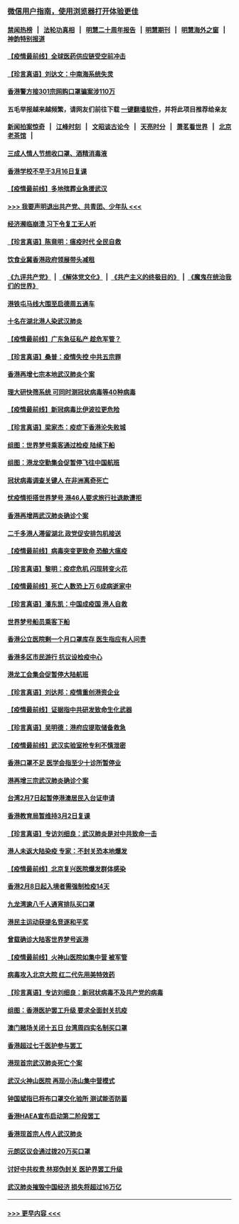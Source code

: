 ### [微信用户指南，使用浏览器打开体验更佳](https://github.com/gfw-breaker/banned-news1/blob/master/indexes/wechat-guide.md?t=0)
#### [禁闻热榜](热点新闻.md?t=0)  &nbsp;&nbsp;|&nbsp;&nbsp; [法轮功真相](https://github.com/gfw-breaker/truth/blob/master/README.md?t=0) &nbsp;&nbsp;|&nbsp;&nbsp; [明慧二十周年报告](https://github.com/gfw-breaker/mh-reports/blob/master/README.md?t=0) &nbsp;&nbsp;|&nbsp;&nbsp;[明慧期刊](https://github.com/gfw-breaker/mh-qikan) &nbsp;&nbsp;|&nbsp;&nbsp; [明慧海外之窗](https://github.com/gfw-breaker/mh-news/blob/master/README.md?t=0) &nbsp;&nbsp;|&nbsp;&nbsp; [神韵特别报道](https://github.com/gfw-breaker/mh-news/blob/master/shenyun.md?t=0)
#### [【疫情最前线】全球医药供应链受空前冲击](../pages/nsc415/n11869614.md?t=02151555) 
#### [【珍言真语】刘达文：中南海系统失灵](../pages/nsc415/n11869465.md?t=02151555) 
#### [香港警方接301宗网购口罩骗案涉110万](../pages/nsc415/n11867572.md?t=02151555) 
#### 五毛举报越来越频繁，请网友们前往下载 [一键翻墙软件](https://github.com/gfw-breaker/ssr-accounts)，并将此项目推荐给亲友
#### [新闻拍案惊奇](https://github.com/gfw-breaker/banned-news1/blob/master/pages/link4.md) &nbsp;&nbsp;|&nbsp;&nbsp; [江峰时刻](https://github.com/gfw-breaker/banned-news1/blob/master/pages/link4.md) &nbsp;&nbsp;|&nbsp;&nbsp; [文昭谈古论今](https://github.com/gfw-breaker/banned-news1/blob/master/pages/link4.md) &nbsp;&nbsp;|&nbsp;&nbsp; [天亮时分](https://github.com/gfw-breaker/banned-news1/blob/master/pages/link4.md) &nbsp;&nbsp;|&nbsp;&nbsp; [萧茗看世界](https://github.com/gfw-breaker/banned-news1/blob/master/pages/link4.md) &nbsp;&nbsp;|&nbsp;&nbsp; [北京老茶馆](https://github.com/gfw-breaker/banned-news1/blob/master/pages/link4.md) &nbsp;&nbsp;|&nbsp;&nbsp; 
#### [三成人情人节想收口罩、酒精消毒液](../pages/nsc415/n11867523.md?t=02151555) 
#### [香港学校不早于3月16日复课](../pages/nsc415/n11867498.md?t=02151555) 
#### [【疫情最前线】多地殡葬业急援武汉](../pages/nsc415/n11866914.md?t=02151555) 
#### [>>> 我要声明退出共产党、共青团、少年队 <<<](https://github.com/begood0513/goodnews/blob/master/quit/letter.md) 
#### [经济濒临崩溃 习下令复工无人听](../pages/nsc415/n11867269.md?t=02151555) 
#### [【珍言真语】陈竟明：瘟疫时代 全民自救](../pages/nsc415/n11866765.md?t=02151555) 
#### [饮食业冀香港政府领展带头减租](../pages/nsc415/n11864876.md?t=02151555) 
#### [《九评共产党》](https://github.com/begood0513/9ping.md/blob/master/README.md) &nbsp;|&nbsp; [《解体党文化》](../../../../jtdwh.md/blob/master/README.md)  &nbsp;|&nbsp; [《共产主义的终极目的》](../../../../gczydzjmd.md/blob/master/README.md) &nbsp;|&nbsp; [《魔鬼在统治我们的世界》](../../../../mgztzwmdsj.md/blob/master/README.md) 
#### [港铁屯马线大围至启德周五通车](../pages/nsc415/n11864842.md?t=02151555) 
#### [十名在湖北港人染武汉肺炎](../pages/nsc415/n11864807.md?t=02151555) 
#### [【疫情最前线】广东急征私产 趁危军管？](../pages/nsc415/n11864205.md?t=02151555) 
#### [【珍言真语】桑普：疫情失控 中共五宗罪](../pages/nsc415/n11864157.md?t=02151555) 
#### [香港再增七宗本地武汉肺炎个案](../pages/nsc415/n11862405.md?t=02151555) 
#### [理大研快筛系统 可同时测冠状病毒等40种病毒](../pages/nsc415/n11862376.md?t=02151555) 
#### [【疫情最前线】新冠病毒比伊波拉更危险](../pages/nsc415/n11862199.md?t=02151555) 
#### [【珍言真语】梁家杰：疫症下香港沦失败城](../pages/nsc415/n11861588.md?t=02151555) 
#### [组图：世界梦号乘客通过检疫 陆续下船](../pages/nsc415/n11858302.md?t=02151555) 
#### [组图：港龙空勤集会促暂停飞往中国航班](../pages/nsc415/n11858190.md?t=02151555) 
#### [冠状病毒调查关键人 在非洲离奇死亡](../pages/nsc415/n11859798.md?t=02151555) 
#### [忧疫情拒搭世界梦号 港46人要求旅行社退款遭拒](../pages/nsc415/n11859849.md?t=02151555) 
#### [香港再增两武汉肺炎确诊个案](../pages/nsc415/n11859833.md?t=02151555) 
#### [二千多港人滞留湖北 政党促安排包机接送](../pages/nsc415/n11859831.md?t=02151555) 
#### [【疫情最前线】病毒突变更致命 恐酿大瘟疫](../pages/nsc415/n11859604.md?t=02151555) 
#### [【珍言真语】黎明：疫症危机 闪现转变火花](../pages/nsc415/n11859199.md?t=02151555) 
#### [【疫情最前线】死亡人数恐上万 6成病逝家中](../pages/nsc415/n11856687.md?t=02151555) 
#### [【珍言真语】潘东凯：中国成疫国 港人自救](../pages/nsc415/n11856962.md?t=02151555) 
#### [世界梦号船员乘客下船](../pages/nsc415/n11856883.md?t=02151555) 
#### [香港公立医院剩一个月口罩库存 医生指应有人问责](../pages/nsc415/n11856875.md?t=02151555) 
#### [香港多区市民游行 抗议设检疫中心](../pages/nsc415/n11856866.md?t=02151555) 
#### [港龙工会集会促暂停大陆航班](../pages/nsc415/n11856840.md?t=02151555) 
#### [【珍言真语】刘达邦：疫情重创港资企业](../pages/nsc415/n11854274.md?t=02151555) 
#### [【疫情最前线】证据指中共研发致命生化武器](../pages/nsc415/n11853087.md?t=02151555) 
#### [【珍言真语】吴明德：港府应提取储备救急](../pages/nsc415/n11852734.md?t=02151555) 
#### [【疫情最前线】武汉实验室抢专利不慎泄密](../pages/nsc415/n11850310.md?t=02151555) 
#### [香港口罩不足 医学会指至少十诊所暂停业](../pages/nsc415/n11850301.md?t=02151555) 
#### [港再增三宗武汉肺炎确诊个案](../pages/nsc415/n11850328.md?t=02151555) 
#### [台湾2月7日起暂停港澳居民入台证申请](../pages/nsc415/n11850304.md?t=02151555) 
#### [香港教育局暂维持3月2日复课](../pages/nsc415/n11850260.md?t=02151555) 
#### [【珍言真语】专访刘细良：武汉肺炎是对中共致命一击](../pages/nsc415/n11849934.md?t=02151555) 
#### [港人未返大陆染疫 专家：不封关恐本地爆发](../pages/nsc415/n11848021.md?t=02151555) 
#### [【疫情最前线】北京复兴医院爆发群体感染](../pages/nsc415/n11847626.md?t=02151555) 
#### [香港2月8日起入境者需强制检疫14天](../pages/nsc415/n11847658.md?t=02151555) 
#### [九龙湾逾八千人通宵排队买口罩](../pages/nsc415/n11847647.md?t=02151555) 
#### [港民主运动获提名竞逐和平奖](../pages/nsc415/n11847633.md?t=02151555) 
#### [曾载确诊大陆客世界梦号返港](../pages/nsc415/n11847608.md?t=02151555) 
#### [【疫情最前线】火神山医院如集中营 被军管](../pages/nsc415/n11847524.md?t=02151555) 
#### [病毒攻入北京大院 红二代先用美特效药](../pages/nsc415/n11847427.md?t=02151555) 
#### [【珍言真语】专访刘细良：新冠状病毒不及共产党的病毒](../pages/nsc415/n11847164.md?t=02151555) 
#### [组图：香港医护罢工升级 要求全面封关抗疫](../pages/nsc415/n11844107.md?t=02151555) 
#### [澳门赌场关闭十五日 台湾周四实名制买口罩](../pages/nsc415/n11845083.md?t=02151555) 
#### [香港超过七千医护参与罢工](../pages/nsc415/n11845051.md?t=02151555) 
#### [港现首宗武汉肺炎死亡个案](../pages/nsc415/n11844998.md?t=02151555) 
#### [武汉火神山医院 再现小汤山集中营模式](../pages/nsc415/n11844763.md?t=02151555) 
#### [钟国斌指已将布口罩交化验所 测试能否防菌](../pages/nsc415/n11842783.md?t=02151555) 
#### [香港HAEA宣布启动第二阶段罢工](../pages/nsc415/n11842723.md?t=02151555) 
#### [香港现首宗人传人武汉肺炎](../pages/nsc415/n11842766.md?t=02151555) 
#### [元朗区议会通过拨20万买口罩](../pages/nsc415/n11842754.md?t=02151555) 
#### [讨好中共权贵 林郑伪封关 医护界罢工升级](../pages/nsc415/n11842359.md?t=02151555) 
#### [武汉肺炎摧毁中国经济 损失将超过16万亿](../pages/nsc415/n11839723.md?t=02151555) 

----
#### [ >>> 更早内容 <<< ](../indexes/nsc415-earlier.md)
